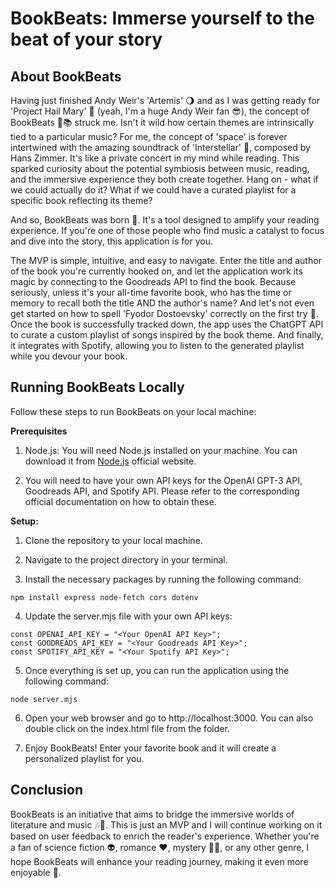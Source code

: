 # BookBeats: Immerse yourself to the beat of your story

## **About BookBeats**

Having just finished Andy Weir's 'Artemis' 🌖 and as I was getting ready for 'Project Hail Mary' 🚀 (yeah, I'm a huge Andy Weir fan 😎), the concept of BookBeats 🎵📚 struck me. Isn't it wild how certain themes are intrinsically tied to a particular music? For me, the concept of 'space' is forever intertwined with the amazing soundtrack of 'Interstellar' 💫, composed by Hans Zimmer. It's like a private concert in my mind while reading. This sparked curiosity about the potential symbiosis between music, reading, and the immersive experience they both create together. Hang on - what if we could actually do it? What if we could have a curated playlist for a specific book reflecting its theme?

And so, BookBeats was born 🎉. It's a tool designed to amplify your reading experience. If you're one of those people who find music a catalyst to focus and dive into the story, this application is for you.

The MVP is simple, intuitive, and easy to navigate. Enter the title and author of the book you're currently hooked on, and let the application work its magic by connecting to the Goodreads API to find the book. Because seriously, unless it's your all-time favorite book, who has the time or memory to recall both the title AND the author's name? And let's not even get started on how to spell 'Fyodor Dostoevsky' correctly on the first try 🧐. Once the book is successfully tracked down, the app uses the ChatGPT API to curate a custom playlist of songs inspired by the book theme. And finally, it integrates with Spotify, allowing you to listen to the generated playlist while you devour your book.


## **Running BookBeats Locally**

Follow these steps to run BookBeats on your local machine:

**Prerequisites**
1. Node.js: You will need Node.js installed on your machine. You can download it from [Node.js](https://nodejs.org/en) official website.

2. You will need to have your own API keys for the OpenAI GPT-3 API, Goodreads API, and Spotify API. Please refer to the corresponding official documentation on how to obtain these.

**Setup:**
1. Clone the repository to your local machine.

2. Navigate to the project directory in your terminal.

3. Install the necessary packages by running the following command:

```
npm install express node-fetch cors dotenv
```

4. Update the server.mjs file with your own API keys:

```
const OPENAI_API_KEY = "<Your OpenAI API Key>";
const GOODREADS_API_KEY = "<Your Goodreads API Key>";
const SPOTIFY_API_KEY = "<Your Spotify API Key>";
```

5. Once everything is set up, you can run the application using the following command:

```
node server.mjs
```

6. Open your web browser and go to http://localhost:3000. You can also double click on the index.html file from the folder.

7. Enjoy BookBeats! Enter your favorite book and it will create a personalized playlist for you.

## **Conclusion**

BookBeats is an initiative that aims to bridge the immersive worlds of literature and music 🎶📖. This is just an MVP and I will continue working on it based on user feedback to enrich the reader's experience. Whether you're a fan of science fiction 👽, romance ❤️, mystery 🕵️‍♀️, or any other genre, I hope BookBeats will enhance your reading journey, making it even more enjoyable 🥳.
